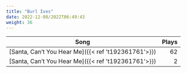 ```yaml
---
title: "Burl Ives"
date: 2022-12-08/2022T06:49:43
weight: 36
---
```




 Song | Plays 
----- | -----:
[Santa, Can’t You Hear Me]({{< ref 't192361761'>}}) | 62
[Santa, Can’t You Hear Me]({{< ref 't192361761'>}}) | 2
